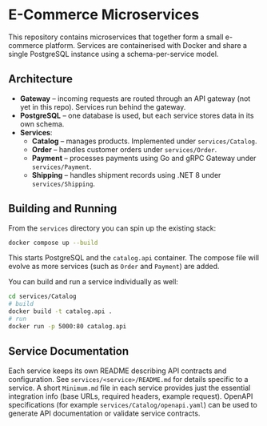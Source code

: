 # E-Commerce Microservices

This repository contains microservices that together form a small e-commerce platform. Services are containerised with Docker and share a single PostgreSQL instance using a schema-per-service model.

## Architecture

- **Gateway** – incoming requests are routed through an API gateway (not yet in this repo). Services run behind the gateway.
- **PostgreSQL** – one database is used, but each service stores data in its own schema.
- **Services**:
  - **Catalog** – manages products. Implemented under `services/Catalog`.
  - **Order** – handles customer orders under `services/Order`.
  - **Payment** – processes payments using Go and gRPC Gateway under `services/Payment`.
  - **Shipping** – handles shipment records using .NET 8 under `services/Shipping`.

## Building and Running

From the `services` directory you can spin up the existing stack:

```bash
docker compose up --build
```

This starts PostgreSQL and the `catalog.api` container. The compose file will evolve as more services (such as `Order` and `Payment`) are added.

You can build and run a service individually as well:

```bash
cd services/Catalog
# build
docker build -t catalog.api .
# run
docker run -p 5000:80 catalog.api
```

## Service Documentation

Each service keeps its own README describing API contracts and configuration. See `services/<service>/README.md` for details specific to a service. A short `Minimum.md` file in each service provides just the essential integration info (base URLs, required headers, example request).
OpenAPI specifications (for example `services/Catalog/openapi.yaml`) can be used to generate API documentation or validate service contracts.
